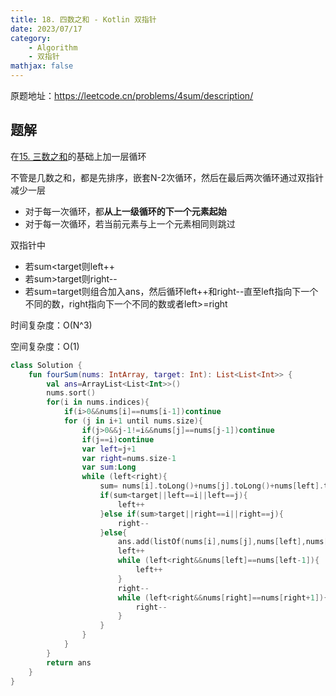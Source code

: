 ```yaml
---
title: 18. 四数之和 - Kotlin 双指针
date: 2023/07/17
category: 
    - Algorithm
    - 双指针
mathjax: false
---
```

原题地址：https://leetcode.cn/problems/4sum/description/

## 题解
在[15. 三数之和](/problems/3sum/)的基础上加一层循环

不管是几数之和，都是先排序，嵌套N-2次循环，然后在最后两次循环通过双指针减少一层
- 对于每一次循环，都**从上一级循环的下一个元素起始**
- 对于每一次循环，若当前元素与上一个元素相同则跳过

双指针中
- 若sum<target则left++
- 若sum>target则right--
- 若sum=target则组合加入ans，然后循环left++和right--直至left指向下一个不同的数，right指向下一个不同的数或者left>=right

时间复杂度：O(N^3)

空间复杂度：O(1)
```Kotlin
class Solution {
    fun fourSum(nums: IntArray, target: Int): List<List<Int>> {
        val ans=ArrayList<List<Int>>()
        nums.sort()
        for(i in nums.indices){
            if(i>0&&nums[i]==nums[i-1])continue
            for (j in i+1 until nums.size){
                if(j>0&&j-1!=i&&nums[j]==nums[j-1])continue
                if(j==i)continue
                var left=j+1
                var right=nums.size-1
                var sum:Long
                while (left<right){
                    sum= nums[i].toLong()+nums[j].toLong()+nums[left].toLong()+nums[right].toLong()
                    if(sum<target||left==i||left==j){
                        left++
                    }else if(sum>target||right==i||right==j){
                        right--
                    }else{
                        ans.add(listOf(nums[i],nums[j],nums[left],nums[right]))
                        left++
                        while (left<right&&nums[left]==nums[left-1]){
                            left++
                        }
                        right--
                        while (left<right&&nums[right]==nums[right+1]){
                            right--
                        }
                    }
                }
            }
        }
        return ans
    }
}
```
